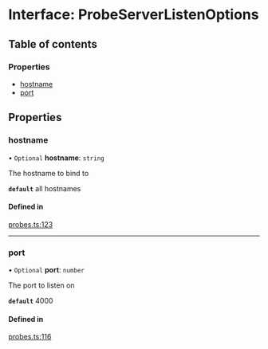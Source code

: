 # Interface: ProbeServerListenOptions

## Table of contents

### Properties

- [hostname](ProbeServerListenOptions.md#hostname)
- [port](ProbeServerListenOptions.md#port)

## Properties

### hostname

• `Optional` **hostname**: `string`

The hostname to bind to

**`default`** all hostnames

#### Defined in

[probes.ts:123](https://github.com/jacobwgillespie/kubernetes-health/blob/main/src/probes.ts#L123)

---

### port

• `Optional` **port**: `number`

The port to listen on

**`default`** 4000

#### Defined in

[probes.ts:116](https://github.com/jacobwgillespie/kubernetes-health/blob/main/src/probes.ts#L116)
